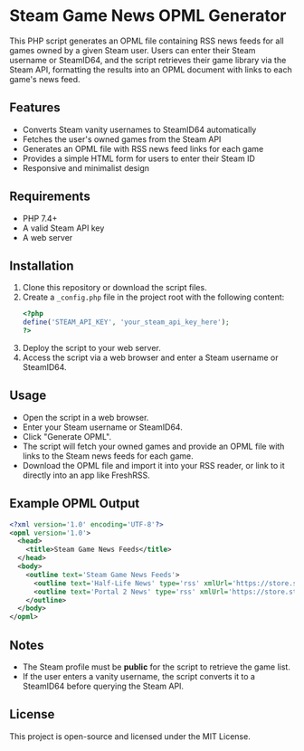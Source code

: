 # Steam Game News OPML Generator

This PHP script generates an OPML file containing RSS news feeds for all games owned by a given Steam user. Users can enter their Steam username or SteamID64, and the script retrieves their game library via the Steam API, formatting the results into an OPML document with links to each game's news feed.

## Features
- Converts Steam vanity usernames to SteamID64 automatically
- Fetches the user's owned games from the Steam API
- Generates an OPML file with RSS news feed links for each game
- Provides a simple HTML form for users to enter their Steam ID
- Responsive and minimalist design

## Requirements
- PHP 7.4+
- A valid Steam API key
- A web server

## Installation
1. Clone this repository or download the script files.
2. Create a `_config.php` file in the project root with the following content:
   ```php
   <?php
   define('STEAM_API_KEY', 'your_steam_api_key_here');
   ?>
   ```
3. Deploy the script to your web server.
4. Access the script via a web browser and enter a Steam username or SteamID64.

## Usage
- Open the script in a web browser.
- Enter your Steam username or SteamID64.
- Click "Generate OPML".
- The script will fetch your owned games and provide an OPML file with links to the Steam news feeds for each game.
- Download the OPML file and import it into your RSS reader, or link to it directly into an app like FreshRSS.

## Example OPML Output
```xml
<?xml version='1.0' encoding='UTF-8'?>
<opml version='1.0'>
  <head>
    <title>Steam Game News Feeds</title>
  </head>
  <body>
    <outline text='Steam Game News Feeds'>
      <outline text='Half-Life News' type='rss' xmlUrl='https://store.steampowered.com/feeds/news/app/70/' />
      <outline text='Portal 2 News' type='rss' xmlUrl='https://store.steampowered.com/feeds/news/app/620/' />
    </outline>
  </body>
</opml>
```

## Notes
- The Steam profile must be **public** for the script to retrieve the game list.
- If the user enters a vanity username, the script converts it to a SteamID64 before querying the Steam API.

## License
This project is open-source and licensed under the MIT License.
